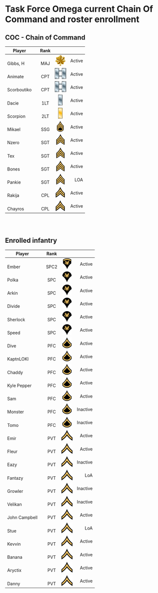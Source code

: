 # Task Force Omega current Chain Of Command and roster enrollment

## COC - Chain of Command
 
| Player           | |Rank       |                                        |          | 
| -                |-|:-:        | :-:                                    | -:       |
| </br>Gibbs, H    | | </br>MAJ  | ![](assets/images/Ranks/small/MAJ.png) | Active   |
| </br>Animate     | | </br>CPT  | ![](assets/images/Ranks/small/CPT.png) | Active   |
| </br>Scorboutiko | | </br>CPT  | ![](assets/images/Ranks/small/CPT.png) | Active   |
| </br>Dacie       | | </br>1LT  | ![](assets/images/Ranks/small/1LT.png) | Active   |
| </br>Scorpion    | | </br>2LT  | ![](assets/images/Ranks/small/2LT.png) | Active   |
| </br>Mikael      | | </br>SSG  | ![](assets/images/Ranks/small/SSGBlack.png) | Active   |
| </br>Nzero       | | </br>SGT  | ![](assets/images/Ranks/small/SGTBlack.png) | Active   |
| </br>Tex         | | </br>SGT  | ![](assets/images/Ranks/small/SGTBlack.png) | Active   |
| </br>Bones       | | </br>SGT  | ![](assets/images/Ranks/small/SGTBlack.png) | Active   |
| </br>Pankie      | | </br>SGT  | ![](assets/images/Ranks/small/SGTBlack.png) | LOA |
| </br>Rakija      | | </br>CPL  | ![](assets/images/Ranks/small/CPLBlack.png) | Active   |
| </br>Chayros     | | </br>CPL  | ![](assets/images/Ranks/small/CPLBlack.png) | Active   |


</br>
</br>

## Enrolled infantry

| Player             | | Rank      |                                              |          |
| -                  |-|:-:        | :-:                                          | -:       |
| </br>Ember         | | </br>SPC2 | ![](assets/images/Ranks/small/SPC2Black.png) | Active   |
| </br>Polka         | | </br>SPC  | ![](assets/images/Ranks/small/SPC1Black.png) | Active   |
| </br>Arkin         | | </br>SPC  | ![](assets/images/Ranks/small/SPC1Black.png) | Active   |
| </br>Divide        | | </br>SPC  | ![](assets/images/Ranks/small/SPC1Black.png) | Active   |
| </br>Sherlock      | | </br>SPC  | ![](assets/images/Ranks/small/SPC1Black.png) | Active   |
| </br>Speed         | | </br>SPC  | ![](assets/images/Ranks/small/SPC1Black.png) | Active   |
| </br>Dive          | | </br>PFC  | ![](assets/images/Ranks/small/PFCBlack.png) | Active   |
| </br>KaptnLOKI     | | </br>PFC  | ![](assets/images/Ranks/small/PFCBlack.png) | Active   |
| </br>Chaddy        | | </br>PFC  | ![](assets/images/Ranks/small/PFCBlack.png) | Active   |
| </br>Kyle Pepper   | | </br>PFC  | ![](assets/images/Ranks/small/PFCBlack.png) | Active   |
| </br>Sam           | | </br>PFC  | ![](assets/images/Ranks/small/PFCBlack.png) | Active   |
| </br>Monster       | | </br>PFC  | ![](assets/images/Ranks/small/PFCBlack.png) | Inactive |
| </br>Tomo          | | </br>PFC  | ![](assets/images/Ranks/small/PFCBlack.png) | Inactive |
| </br>Emir          | | </br>PVT  | ![](assets/images/Ranks/small/PVTBlack.png) | Active   |
| </br>Fleur         | | </br>PVT  | ![](assets/images/Ranks/small/PVTBlack.png) | Active   |
| </br>Eazy          | | </br>PVT  | ![](assets/images/Ranks/small/PVTBlack.png) | Inactive |
| </br>Fantazy       | | </br>PVT  | ![](assets/images/Ranks/small/PVTBlack.png) | LoA      |
| </br>Growler       | | </br>PVT  | ![](assets/images/Ranks/small/PVTBlack.png) | Inactive |
| </br>Velikan       | | </br>PVT  | ![](assets/images/Ranks/small/PVTBlack.png) | Inactive |
| </br>John Campbell | | </br>PVT  | ![](assets/images/Ranks/small/PVTBlack.png) | Active   |
| </br>Stue          | | </br>PVT  | ![](assets/images/Ranks/small/PVTBlack.png) | LoA      |
| </br>Kevvin        | | </br>PVT  | ![](assets/images/Ranks/small/PVTBlack.png) | Active   |
| </br>Banana        | | </br>PVT  | ![](assets/images/Ranks/small/PVTBlack.png) | Active   |
| </br>Aryctix       | | </br>PVT  | ![](assets/images/Ranks/small/PVTBlack.png) | Active   |
| </br>Danny         | | </br>PVT  | ![](assets/images/Ranks/small/PVTBlack.png) | Active   |